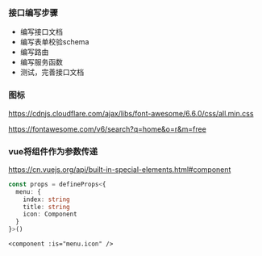 
### 接口编写步骤
- 编写接口文档
- 编写表单校验schema
- 编写路由
- 编写服务函数
- 测试，完善接口文档


### 图标
https://cdnjs.cloudflare.com/ajax/libs/font-awesome/6.6.0/css/all.min.css

https://fontawesome.com/v6/search?q=home&o=r&m=free


### vue将组件作为参数传递
https://cn.vuejs.org/api/built-in-special-elements.html#component

```ts
const props = defineProps<{
  menu: {
    index: string
    title: string
    icon: Component
  }
}>()
```
```vue
<component :is="menu.icon" />
```
